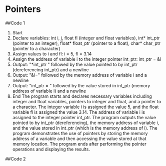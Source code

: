 # Pointers
##Code 1
1. Start
2. Declare variables: int i, j, float fl (integer and float variables), int* int_ptr (pointer to an integer), float* float_ptr (pointer to a float), char* char_ptr (pointer to a character)
3. Assign values to i and fl: i = 5, fl = 3.14
4. Assign the address of variable i to the integer pointer int_ptr: int_ptr = &i
5. Output: "*int_ptr " followed by the value pointed to by int_ptr (dereferencing int_ptr) and a newline
6. Output: "&i=" followed by the memory address of variable i and a newline
7. Output: "int_ptr = " followed by the value stored in int_ptr (memory address of variable i) and a newline
8. End
The program starts and declares necessary variables including integer and float variables, pointers to integer and float, and a pointer to a character.
The integer variable i is assigned the value 5, and the float variable fl is assigned the value 3.14.
The address of variable i is assigned to the integer pointer int_ptr.
The program outputs the value pointed to by int_ptr (dereferencing), the memory address of variable i, and the value stored in int_ptr (which is the memory address of i).
The program demonstrates the use of pointers by storing the memory address of a variable and then accessing the value stored at that memory location.
The program ends after performing the pointer operations and displaying the results.


##Code 2
